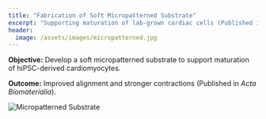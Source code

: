 ```yaml
---
title: "Fabrication of Soft Micropatterned Substrate"
excerpt: "Supporting maturation of lab-grown cardiac cells (Published in Acta Biomaterialia)."
header:
  image: /assets/images/micropatterned.jpg
---
```


**Objective:** Develop a soft micropatterned substrate to support maturation of hiPSC-derived cardiomyocytes.  

**Outcome:** Improved alignment and stronger contractions (Published in *Acta Biomaterialia*).  

![Micropatterned Substrate](/assets/images/micropatterned-example.png)
